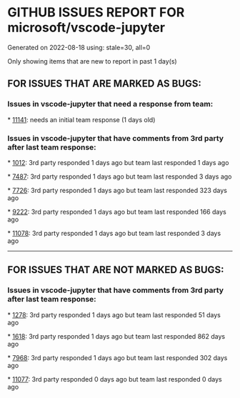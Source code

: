 
# GITHUB ISSUES REPORT FOR microsoft/vscode-jupyter


Generated on 2022-08-18 using: stale=30, all=0


Only showing items that are new to report in past 1 day(s)


## FOR ISSUES THAT ARE MARKED AS BUGS:


### Issues in vscode-jupyter that need a response from team:


\* [11141](https://github.com/microsoft/vscode-jupyter/issues/11141 "High latency when running notebook remotely via ssh"): needs an initial team response (1 days old)

### Issues in vscode-jupyter that have comments from 3rd party after last team response:


\* [1012](https://github.com/microsoft/vscode-jupyter/issues/1012 "IPython.display.Audio not working for WAV audio"): 3rd party responded 1 days ago but team last responded 1 days ago

\* [7487](https://github.com/microsoft/vscode-jupyter/issues/7487 "With two notebooks side by side, enabling restart and interrupt buttons in one notebook also enables them in the other"): 3rd party responded 1 days ago but team last responded 3 days ago

\* [7726](https://github.com/microsoft/vscode-jupyter/issues/7726 "Jupyter Commands must be hidden unless user has selected a Jupyter kernel"): 3rd party responded 1 days ago but team last responded 323 days ago

\* [9222](https://github.com/microsoft/vscode-jupyter/issues/9222 "Run by Line not available when switching from .NET Interactive Nb "): 3rd party responded 1 days ago but team last responded 166 days ago

\* [11078](https://github.com/microsoft/vscode-jupyter/issues/11078 "Unknown kernel shown in jupyter notebook kernel selection part"): 3rd party responded 1 days ago but team last responded 3 days ago

---

## FOR ISSUES THAT ARE NOT MARKED AS BUGS:


### Issues in vscode-jupyter that have comments from 3rd party after last team response:


\* [1278](https://github.com/microsoft/vscode-jupyter/issues/1278 "Enable Python Interactive for use as a debugging console"): 3rd party responded 1 days ago but team last responded 51 days ago

\* [1618](https://github.com/microsoft/vscode-jupyter/issues/1618 "Treat Raw String Literals in Markdown Cells as Markdown"): 3rd party responded 1 days ago but team last responded 862 days ago

\* [7968](https://github.com/microsoft/vscode-jupyter/issues/7968 "Summary of Commands/Toolbar issues (not hiding/disabling or invalid items)"): 3rd party responded 1 days ago but team last responded 302 days ago

\* [11077](https://github.com/microsoft/vscode-jupyter/issues/11077 "Remote Jupyter server and kernel picker UX"): 3rd party responded 0 days ago but team last responded 0 days ago
